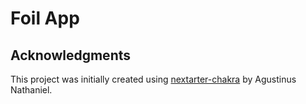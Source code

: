 # Foil App

## Acknowledgments

This project was initially created using [nextarter-chakra](https://github.com/sozonome/nextarter-chakra) by Agustinus Nathaniel.
